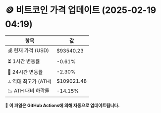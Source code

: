 # 🪙 비트코인 가격 업데이트 (2025-02-19 04:19)

| 항목                | 값 |
|--------------------|----------------|
| 💰 현재 가격 (USD) | $93540.23 |
| ⏳ 1시간 변동률    | -0.61% |
| 📆 24시간 변동률   | -2.30% |
| 🔝 역대 최고가 (ATH) | $109021.48 |
| 📉 ATH 대비 하락률 | -14.15% |

🔄 **이 파일은 GitHub Actions에 의해 자동으로 업데이트됩니다.**
